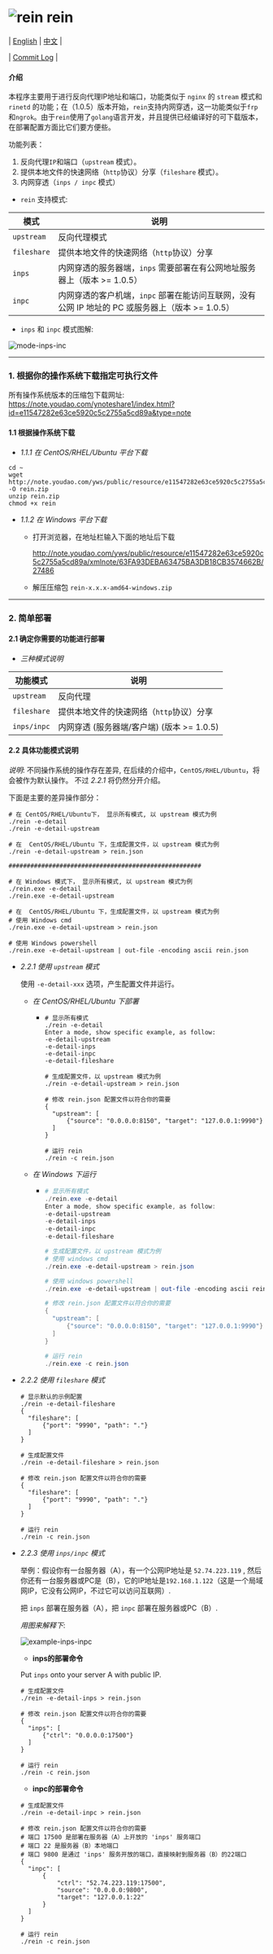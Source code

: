 # ![rein](https://note.youdao.com/yws/public/resource/8bd89fcf7e10c7a878881b71865dcae4/xmlnote/E959C106CE854D6D825AD3E77B4AEB9F/27450) rein

| [English](https://github.com/firstboot/rein/blob/master/README.md) |  [中文](https://github.com/firstboot/rein/blob/master/README_zh.md) | 

| [Commit Log](https://github.com/firstboot/rein/blob/master/README_commit_log.md) |

#### 介绍

本程序主要用于进行反向代理IP地址和端口，功能类似于 `nginx` 的 `stream` 模式和`rinetd` 的功能；在（1.0.5）版本开始，`rein`支持内网穿透，这一功能类似于`frp` 和`ngrok`。由于`rein`使用了`golang`语言开发，并且提供已经编译好的可下载版本，在部署配置方面比它们要方便些。

功能列表：

1. 反向代理`IP`和端口（`upstream` 模式）。
2. 提供本地文件的快速网络（`http`协议）分享（`fileshare` 模式）。
3. 内网穿透（`inps / inpc` 模式）



* `rein` 支持模式: 

| 模式        | 说明                                                         |
| ----------- | ------------------------------------------------------------ |
| `upstream`  | 反向代理模式                                                 |
| `fileshare` | 提供本地文件的快速网络（`http`协议）分享                     |
| `inps`      | 内网穿透的服务器端，`inps` 需要部署在有公网地址服务器上（版本 >= 1.0.5） |
| `inpc`      | 内网穿透的客户机端，`inpc` 部署在能访问互联网，没有公网 IP 地址的 PC 或服务器上（版本 >= 1.0.5） |



* `inps` 和 `inpc`  模式图解: 

 ![mode-inps-inc](https://note.youdao.com/yws/public/resource/8bd89fcf7e10c7a878881b71865dcae4/xmlnote/32F23E8C5AF2447BBA7C124547326B17/27445)



----

### 1. 根据你的操作系统下载指定可执行文件

所有操作系统版本的压缩包下载网址:  https://note.youdao.com/ynoteshare1/index.html?id=e11547282e63ce5920c5c2755a5cd89a&type=note

#### 1.1 根据操作系统下载

* *1.1.1  在 CentOS/RHEL/Ubuntu 平台下载*

```shell
cd ~
wget 	
http://note.youdao.com/yws/public/resource/e11547282e63ce5920c5c2755a5cd89a/xmlnote/18F3E51677BC41B3B1FE0F6B7DE359F5/27478 -O rein.zip
unzip rein.zip
chmod +x rein
```

* *1.1.2  在 Windows 平台下载*

  * 打开浏览器，在地址栏输入下面的地址后下载

    http://note.youdao.com/yws/public/resource/e11547282e63ce5920c5c2755a5cd89a/xmlnote/63FA93DEBA63475BA3DB18CB3574662B/27486

  * 解压压缩包 `rein-x.x.x-amd64-windows.zip`

----

### 2. 简单部署

#### 2.1 确定你需要的功能进行部署

* *三种模式说明*

| 功能模式        | 说明                                                          |
| ----------- | ------------------------------------------------------------ |
| `upstream`  | 反向代理 |
| `fileshare` | 提供本地文件的快速网络（`http`协议）分享                                     |
| `inps/inpc` | 内网穿透 (服务器端/客户端)  (版本 >= 1.0.5) |



#### 2.2 具体功能模式说明

*说明*:  不同操作系统的操作存在差异,  在后续的介绍中，`CentOS/RHEL/Ubuntu`，将会被作为默认操作。  不过 *2.2.1* 将仍然分开介绍。

下面是主要的差异操作部分：

```shell
# 在 CentOS/RHEL/Ubuntu下， 显示所有模式, 以 upstream 模式为例
./rein -e-detail
./rein -e-detail-upstream

# 在  CentOS/RHEL/Ubuntu 下，生成配置文件，以 upstream 模式为例
./rein -e-detail-upstream > rein.json

#####################################################

# 在 Windows 模式下， 显示所有模式, 以 upstream 模式为例
./rein.exe -e-detail
./rein.exe -e-detail-upstream

# 在  CentOS/RHEL/Ubuntu 下，生成配置文件，以 upstream 模式为例
# 使用 Windows cmd 
./rein.exe -e-detail-upstream > rein.json

# 使用 Windows powershell
./rein.exe -e-detail-upstream | out-file -encoding ascii rein.json

```



* *2.2.1 使用 `upstream` 模式*
  
  使用 `-e-detail-xxx`  选项，产生配置文件并运行。
  
  * *在 CentOS/RHEL/Ubuntu 下部署*
  
    * ```shell
      # 显示所有模式
      ./rein -e-detail
      Enter a mode, show specific example, as follow:
      -e-detail-upstream
      -e-detail-inps
      -e-detail-inpc
      -e-detail-fileshare
      
      # 生成配置文件，以 upstream 模式为例
      ./rein -e-detail-upstream > rein.json
      
      # 修改 rein.json 配置文件以符合你的需要
      {
      	"upstream": [
      		{"source": "0.0.0.0:8150", "target": "127.0.0.1:9990"}
      	]
      }
      
      # 运行 rein
      ./rein -c rein.json
      ```
  
  * *在 Windows 下运行*
  
    * ```powershell
      # 显示所有模式
      ./rein.exe -e-detail
      Enter a mode, show specific example, as follow:
      -e-detail-upstream
      -e-detail-inps
      -e-detail-inpc
      -e-detail-fileshare
      
      # 生成配置文件，以 upstream 模式为例
      # 使用 windows cmd 
      ./rein.exe -e-detail-upstream > rein.json
      
      # 使用 windows powershell
      ./rein.exe -e-detail-upstream | out-file -encoding ascii rein.json
      
      # 修改 rein.json 配置文件以符合你的需要
      {
      	"upstream": [
      		{"source": "0.0.0.0:8150", "target": "127.0.0.1:9990"}
      	]
      }
      
      # 运行 rein
      ./rein.exe -c rein.json
      ```
  
  
  
* *2.2.2 使用 `fileshare` 模式*

  ```shell
  # 显示默认的示例配置
  ./rein -e-detail-fileshare
  {
  	"fileshare": [
  		{"port": "9990", "path": "."}
  	]
  }
  
  # 生成配置文件
  ./rein -e-detail-fileshare > rein.json
  
  # 修改 rein.json 配置文件以符合你的需要
  {
  	"fileshare": [
  		{"port": "9990", "path": "."}
  	]
  }
  
  # 运行 rein
  ./rein -c rein.json
  ```

  

* *2.2.3 使用 `inps/inpc` 模式*

  举例：假设你有一台服务器（A），有一个公网IP地址是 `52.74.223.119` , 然后你还有一台服务器或PC是（B），它的IP地址是`192.168.1.122`（这是一个局域网IP，它没有公网IP，不过它可以访问互联网）.

  把 `inps` 部署在服务器（A），把 `inpc` 部署在服务器或PC（B）. 

  *用图来解释下*:

  ![example-inps-inpc](https://note.youdao.com/yws/public/resource/8bd89fcf7e10c7a878881b71865dcae4/xmlnote/877F17E2DC6C478892E82AD9BB29C0B2/27498)

  

  * **inps的部署命令**

  Put `inps` onto your server A with public IP.

  ```shell
  # 生成配置文件
  ./rein -e-detail-inps > rein.json
  
  # 修改 rein.json 配置文件以符合你的需要
  {
  	"inps": [
  		{"ctrl": "0.0.0.0:17500"}
  	]
  }
  
  # 运行 rein
  ./rein -c rein.json
  ```

  

  * **inpc的部署命令**

  ```shell
  # 生成配置文件
  ./rein -e-detail-inpc > rein.json
  
  # 修改 rein.json 配置文件以符合你的需要
  # 端口 17500 是部署在服务器（A）上开放的 'inps' 服务端口
  # 端口 22 是服务器（B）本地端口
  # 端口 9800 是通过 'inps' 服务开放的端口，直接映射到服务器（B）的22端口
  {
  	"inpc": [
  		{
  			"ctrl": "52.74.223.119:17500",
  			"source": "0.0.0.0:9800",
  			"target": "127.0.0.1:22"
  		}
  	]
  }
  
  # 运行 rein
  ./rein -c rein.json
  ```


